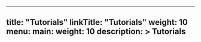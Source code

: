 
---
title: "Tutorials"
linkTitle: "Tutorials"
weight: 10
menu:
  main:
    weight: 10
description: >
  Tutorials
---


